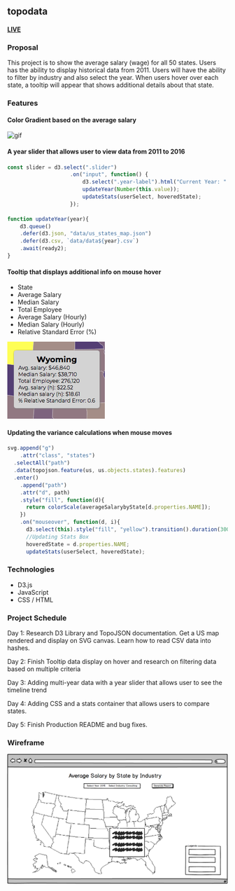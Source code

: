 ## topodata

#### [LIVE](https://topodata.henryhchen.com/)

### Proposal
This project is to show the average salary (wage) for all 50 states. Users has the ability to display historical data from 2011. Users will have the ability to filter by industry and also select the year. When users hover over each state, a tooltip will appear that shows additional details about that state.

### Features

####  Color Gradient based on the average salary
![gif](images/topodata_gif.gif)

#### A year slider that allows user to view data from 2011 to 2016

```js
const slider = d3.select(".slider")
					.on("input", function() {
						d3.select(".year-label").html("Current Year: " + this.value);
						updateYear(Number(this.value));
						updateStats(userSelect, hoveredState);
					});

function updateYear(year){
	d3.queue()
	.defer(d3.json, "data/us_states_map.json")
	.defer(d3.csv, `data/data${year}.csv`)
	.await(ready2);
}
```

#### Tooltip that displays additional info on mouse hover

- State
- Average Salary
- Median Salary
- Total Employee
- Average Salary (Hourly)
- Median Salary (Hourly)
- Relative Standard Error (%)

![img](images/tooltip.png)


#### Updating the variance calculations when mouse moves
```js
svg.append("g")
    .attr("class", "states")
  .selectAll("path")
  .data(topojson.feature(us, us.objects.states).features)
  .enter()
    .append("path")
    .attr("d", path)
    .style("fill", function(d){
      return colorScale(averageSalarybyState[d.properties.NAME]);
    })
    .on("mouseover", function(d, i){
      d3.select(this).style("fill", "yellow").transition().duration(300).style("cursor", "pointer").style("display", "block");
      //Updating Stats Box
      hoveredState = d.properties.NAME;
      updateStats(userSelect, hoveredState);
```

### Technologies

+ D3.js
+ JavaScript
+ CSS / HTML

### Project Schedule

Day 1: Research D3 Library and TopoJSON documentation. Get a US map rendered and display on SVG canvas. Learn how to read CSV data into hashes.

Day 2: Finish Tooltip data display on hover and research on filtering data based on multiple criteria

Day 3: Adding multi-year data with a year slider that allows user to see the timeline trend

Day 4: Adding CSS and a stats container that allows users to compare states.

Day 5: Finish Production README and bug fixes.

### Wireframe

![map](images/topodata_v1.png)
